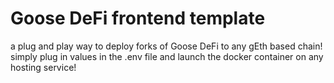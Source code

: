 # Goose DeFi frontend template

a plug and play way to deploy forks of Goose DeFi to any gEth based chain! simply plug in values in the .env file and launch the docker container on any
hosting service!